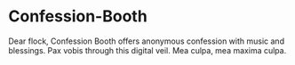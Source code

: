 # Confession-Booth
Dear flock, Confession Booth offers anonymous confession with music and blessings. Pax vobis through this digital veil. Mea culpa, mea maxima culpa.
